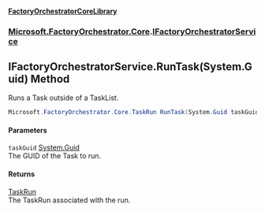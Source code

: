 #### [FactoryOrchestratorCoreLibrary](./FactoryOrchestratorCoreLibrary.md 'FactoryOrchestratorCoreLibrary')
### [Microsoft.FactoryOrchestrator.Core](./Microsoft-FactoryOrchestrator-Core.md 'Microsoft.FactoryOrchestrator.Core').[IFactoryOrchestratorService](./Microsoft-FactoryOrchestrator-Core-IFactoryOrchestratorService.md 'Microsoft.FactoryOrchestrator.Core.IFactoryOrchestratorService')
## IFactoryOrchestratorService.RunTask(System.Guid) Method
Runs a Task outside of a TaskList.  
```csharp
Microsoft.FactoryOrchestrator.Core.TaskRun RunTask(System.Guid taskGuid);
```
#### Parameters
<a name='Microsoft-FactoryOrchestrator-Core-IFactoryOrchestratorService-RunTask(System-Guid)-taskGuid'></a>
`taskGuid` [System.Guid](https://docs.microsoft.com/en-us/dotnet/api/System.Guid 'System.Guid')  
The GUID of the Task to run.  
  
#### Returns
[TaskRun](./Microsoft-FactoryOrchestrator-Core-TaskRun.md 'Microsoft.FactoryOrchestrator.Core.TaskRun')  
The TaskRun associated with the run.  
